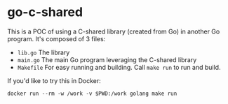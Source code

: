 # go-c-shared
This is a POC of using a C-shared library (created from Go) in another Go program.
It's composed of 3 files:
- `lib.go` The library
- `main.go` The main Go program leveraging the C-shared library
- `Makefile` For easy running and building. Call `make run` to run and build.

If you'd like to try this in Docker:

```
docker run --rm -w /work -v $PWD:/work golang make run
```
